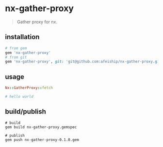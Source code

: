# nx-gather-proxy
> Gather proxy for nx.

## installation
```rb
# from gem
gem 'nx-gather-proxy'
# from git
gem 'nx-gather-proxy', git: 'git@github.com:afeiship/nx-gather-proxy.git'
```

## usage
```rb
Nx::GatherProxy::fetch

# hello world
```

## build/publish
```shell
# build
gem build nx-gather-proxy.gemspec

# publish
gem push nx-gather-proxy-0.1.0.gem
```
